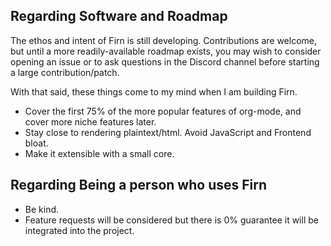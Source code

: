 ## Regarding Software and Roadmap

The ethos and intent of Firn is still developing. Contributions are welcome, but
until a more readily-available roadmap exists, you may wish to consider opening
an issue or to ask questions in the Discord channel before starting a large
contribution/patch.

With that said, these things come to my mind when I am building Firn.

- Cover the first 75% of the more popular features of org-mode, and cover more
  niche features later.
- Stay close to rendering plaintext/html. Avoid JavaScript and Frontend bloat.
- Make it extensible with a small core.


## Regarding Being a person who uses Firn

 - Be kind.
 - Feature requests will be considered but there is 0% guarantee it will be integrated into the project.
 

